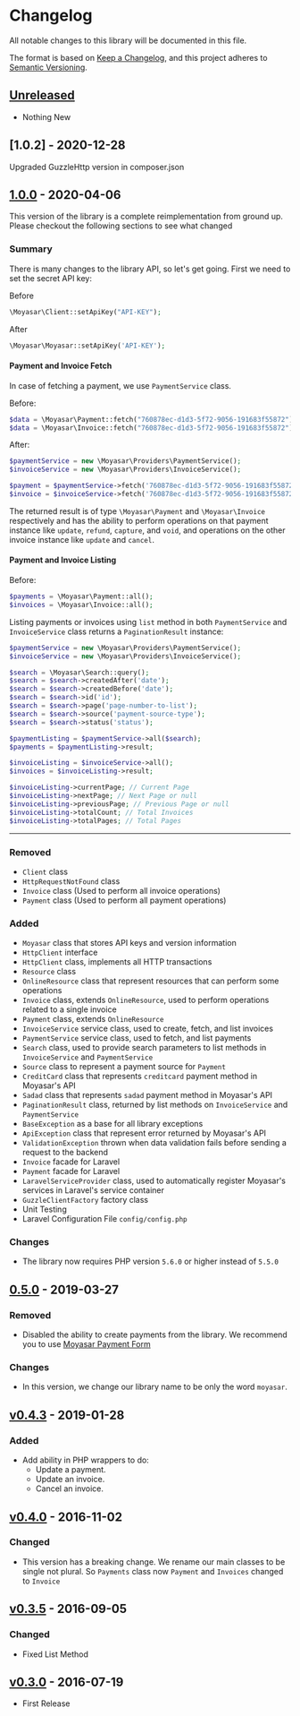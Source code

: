 # Changelog
All notable changes to this library will be documented in this file.

The format is based on [Keep a Changelog](https://keepachangelog.com/en/1.0.0/),
and this project adheres to [Semantic Versioning](https://semver.org/spec/v2.0.0.html).

## [Unreleased]
* Nothing New

## [1.0.2] - 2020-12-28

Upgraded GuzzleHttp version in composer.json

## [1.0.0] - 2020-04-06

This version of the library is a complete reimplementation from ground up.
Please checkout the following sections to see what changed

### Summary

There is many changes to the library API, so let's get going.
First we need to set the secret API key:

Before

```php
\Moyasar\Client::setApiKey("API-KEY");
```

After

```php
\Moyasar\Moyasar::setApiKey('API-KEY');
``` 

#### Payment and Invoice Fetch

In case of fetching a payment, we use `PaymentService` class.

Before:

```php
$data = \Moyasar\Payment::fetch("760878ec-d1d3-5f72-9056-191683f55872");
$data = \Moyasar\Invoice::fetch("760878ec-d1d3-5f72-9056-191683f55872");
```

After:

```php
$paymentService = new \Moyasar\Providers\PaymentService();
$invoiceService = new \Moyasar\Providers\InvoiceService();

$payment = $paymentService->fetch('760878ec-d1d3-5f72-9056-191683f55872');
$invoice = $invoiceService->fetch('760878ec-d1d3-5f72-9056-191683f55872');
```

The returned result is of type `\Moyasar\Payment` and `\Moyasar\Invoice`
respectively and has the ability to perform operations on that
payment instance like `update`, `refund`, `capture`, and `void`, and operations
on the other invoice instance like `update` and `cancel`.

#### Payment and Invoice Listing

Before:

```php
$payments = \Moyasar\Payment::all();
$invoices = \Moyasar\Invoice::all();
```

Listing payments or invoices using `list` method in both `PaymentService` and `InvoiceService` class
returns a `PaginationResult` instance:

```php
$paymentService = new \Moyasar\Providers\PaymentService();
$invoiceService = new \Moyasar\Providers\InvoiceService();

$search = \Moyasar\Search::query();
$search = $search->createdAfter('date');
$search = $search->createdBefore('date');
$search = $search->id('id');
$search = $search->page('page-number-to-list');
$search = $search->source('payment-source-type');
$search = $search->status('status');

$paymentListing = $paymentService->all($search);
$payments = $paymentListing->result;

$invoiceListing = $invoiceService->all();
$invoices = $invoiceListing->result;

$invoiceListing->currentPage; // Current Page
$invoiceListing->nextPage; // Next Page or null
$invoiceListing->previousPage; // Previous Page or null
$invoiceListing->totalCount; // Total Invoices
$invoiceListing->totalPages; // Total Pages
```

---

### Removed
* `Client` class
* `HttpRequestNotFound` class
* `Invoice` class (Used to perform all invoice operations)
* `Payment` class (Used to perform all payment operations)

### Added
* `Moyasar` class that stores API keys and version information
* `HttpClient` interface
* `HttpClient` class, implements all HTTP transactions
* `Resource` class
* `OnlineResource` class that represent resources that can perform some operations
* `Invoice` class, extends `OnlineResource`, used to perform operations related to a single invoice
* `Payment` class, extends `OnlineResource`
* `InvoiceService` service class, used to create, fetch, and list invoices
* `PaymentService` service class, used to fetch, and list payments
* `Search` class, used to provide search parameters to list methods in `InvoiceService` and `PaymentService`
* `Source` class to represent a payment source for `Payment`
* `CreditCard` class that represents `creditcard` payment method in Moyasar's API
* `Sadad` class that represents `sadad` payment method in Moyasar's API
* `PaginationResult` class, returned by list methods on `InvoiceService` and `PaymentService`
* `BaseException` as a base for all library exceptions
* `ApiException` class that represent error returned by Moyasar's API
* `ValidationException` thrown when data validation fails before sending a request to the backend
* `Invoice` facade for Laravel
* `Payment` facade for Laravel
* `LaravelServiceProvider` class, used to automatically register Moyasar's services in Laravel's service container
* `GuzzleClientFactory` factory class
* Unit Testing
* Laravel Configuration File `config/config.php`

### Changes
* The library now requires PHP version `5.6.0` or higher instead of `5.5.0` 


## [0.5.0] - 2019-03-27
### Removed
* Disabled the ability to create payments from the library. We recommend you to use [Moyasar Payment Form]

### Changes
* In this version, we change our library name to be only the word `moyasar`.


## [v0.4.3] - 2019-01-28
### Added
* Add ability in PHP wrappers to do:
    * Update a payment.
    * Update an invoice.
    * Cancel an invoice.


## [v0.4.0] - 2016-11-02
### Changed
* This version has a breaking change. We rename our main classes to be single not plural. So `Payments` class now `Payment` and `Invoices` changed to `Invoice`


## [v0.3.5] - 2016-09-05
### Changed
* Fixed List Method


## [v0.3.0] - 2016-07-19
* First Release


[Unreleased]: https://github.com/moyasar/moyasar-php/compare/1.0.0...HEAD
[1.0.0]: https://github.com/moyasar/moyasar-php/releases/tag/1.0.0
[0.5.0]: https://github.com/moyasar/moyasar-php/releases/tag/0.5.0
[v0.4.3]: https://github.com/moyasar/moyasar-php/releases/tag/v0.4.3
[v0.4.0]: https://github.com/moyasar/moyasar-php/releases/tag/v0.4.0
[v0.3.5]: https://github.com/moyasar/moyasar-php/releases/tag/v0.3.5
[v0.3.0]: https://github.com/moyasar/moyasar-php/releases/tag/v0.3.0

[Moyasar Payment Form]: https://moyasar.com/docs/payments/create-payment/mpf/